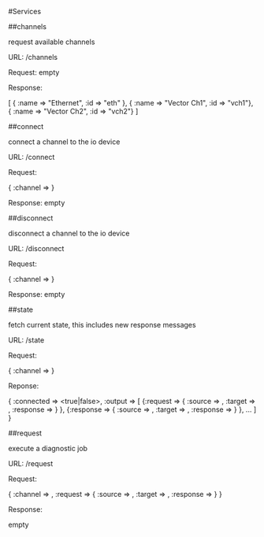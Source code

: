#Services


##channels

request available channels

URL: /channels

Request: empty

Response:

  [
    { :name => "Ethernet", :id => "eth" },
    { :name => "Vector Ch1", :id => "vch1"},
    { :name => "Vector Ch2", :id => "vch2"}
  ]

##connect

connect a channel to the io device

URL: /connect

Request:

  { :channel => <channel id> }

Response: empty

##disconnect

disconnect a channel to the io device

URL: /disconnect

Request:

  { :channel => <channel id> }

Response: empty

##state

fetch current state, this includes new response messages

URL: /state

Request:

  { :channel => <channel id> }

Reponse:

  { 
    :connected => <true|false>,
    :output => [
      {:request => { :source => <source id>, :target => <target id>, :response => <data> } },
      {:response => { :source => <source id>, :target => <target id>, :response => <data> } },
      ...
    ]
  }

##request

execute a diagnostic job

URL: /request

Request:

  { 
    :channel => <channel id>,
    :request => { :source => <source id>, :target => <target id>, :response => <data> }
  }

Response:

  empty

